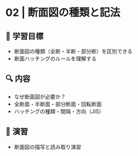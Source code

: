 # 02 | 断面図の種類と記法

## 🧭 学習目標
- 断面図の種類（全断・半断・部分断）を区別できる
- 断面ハッチングのルールを理解する

## 🔍 内容
- なぜ断面図が必要か？
- 全断面・半断面・部分断面・回転断面
- ハッチングの種類・間隔・方向（JIS）

## 🧪 演習
- 断面図の描写と読み取り演習
